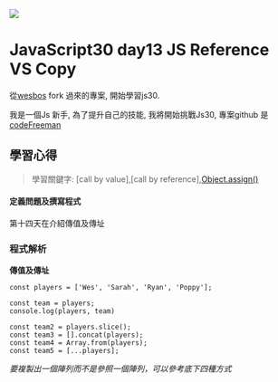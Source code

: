 ![](https://javascript30.com/images/JS3-social-share.png)

# JavaScript30 day13 JS Reference VS Copy

從[wesbos](https://github.com/wesbos/JavaScript30) fork 過來的專案, 開始學習js30.

我是一個Js 新手, 為了提升自己的技能, 我將開始挑戰Js30, 專案github 是 [codeFreeman](https://github.com/codeFreeman/JavaScript30)

## 學習心得

> 學習關鍵字: [call by value],[call by reference],[Object.assign()](https://developer.mozilla.org/en-US/docs/Web/JavaScript/Reference/Global_Objects/Object/assign)

#### 定義問題及撰寫程式

第十四天在介紹傳值及傳址

### 程式解析

**傳值及傳址**

    const players = ['Wes', 'Sarah', 'Ryan', 'Poppy'];

    const team = players;
    console.log(players, team)

    const team2 = players.slice();
    const team3 = [].concat(players);
    const team4 = Array.from(players);
    const team5 = [...players];

*要複製出一個陣列而不是參照一個陣列，可以參考底下四種方式*
